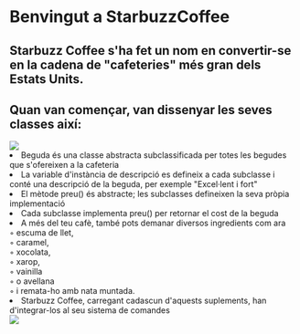 <h1>Benvingut a StarbuzzCoffee</h1>
<h2>Starbuzz Coffee s'ha fet un nom en convertir-se en la cadena de "cafeteries" més gran dels Estats Units.</h2>
<h2>Quan van començar, van dissenyar les seves classes així:</h2>
<img src="https://github.com/pounct/deisgn_patterns/assets/53088375/b0d703ee-64b1-42af-b2b0-368e5e1898ff"/>
<li>Beguda és una classe abstracta subclassificada per totes les begudes que s'ofereixen a la cafeteria</li>
<li>La variable d'instància de descripció es defineix a cada subclasse i conté una descripció de la beguda, per exemple "Excel·lent i fort"</li>
<li>El mètode preu() és abstracte; les subclasses defineixen la seva pròpia implementació</li>
<li>Cada subclasse implementa preu() per retornar el cost de la beguda</li>


<li>A més del teu cafè, també pots demanar diversos ingredients com ara</li>
◦ escuma de llet,</br>
◦ caramel,</br>
◦ xocolata,</br>
◦ xarop,</br>
◦ vainilla</br>
◦ o avellana</br>
◦ i remata-ho amb nata muntada.</br>
<li>Starbuzz Coffee, carregant cadascun d'aquests suplements, han d'integrar-los al seu sistema de comandes</li>

<img src="https://github.com/pounct/deisgn_patterns/assets/53088375/224b798a-6ecd-4b4f-9b0d-34c3a193c837"/>
